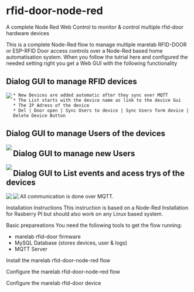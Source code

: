 # rfid-door-node-red
A complete Node Red Web Control to monitor &amp; control multiple rfid-door hardware devices

This is a complete Node-Red flow to manage multiple marelab RFID-DOOR or ESP-RFID Door access controls over a Node-Red based home automatisation system. When you follow the tutrial here and configured the needed setting right you get a Web GUI with the following functionality

## Dialog GUI to manage RFID devices
<img align="left" src="https://github.com/marelab/rfid-door-node-red/blob/master/images/gui-reader-list.png">

```
* New Devices are added automatic after they sync over MQTT
* The List starts with the device name as link to the device Gui
* The IP Adress of the device
* Del | Door open | Sync Users to device | Sync Users form device | Delete Device Button
```

## Dialog GUI to manage Users of the devices
<img align="left" src="https://github.com/marelab/rfid-door-node-red/blob/master/images/gui-user-list.png"/>

## Dialog GUI to manage new Users 
<img align="left" src="https://github.com/marelab/rfid-door-node-red/blob/master/images/gui-unkonwn-user.png">


## Dialog GUI to List events and acess trys of the devices
<img align="left" src="https://github.com/marelab/rfid-door-node-red/blob/master/images/gui-access-log.png">
<img align="left" src="https://github.com/marelab/rfid-door-node-red/blob/master/images/gui-event-log.png">


All communication is done over MQTT. 

Installation Instructions
This instruction is based on a Node-Red Installation for Rasberry PI but should also work on any Linux based system.

Basic prepareations
You need the following tools to get the flow running:
- marelab rfid-door firmware 
- MySQL Database (stores devices, user & logs)
- MQTT Server

Install the marelab rfid-door-node-red flow

Configure the marelab rfid-door-node-red flow

Configure the marelab rfid-door device
